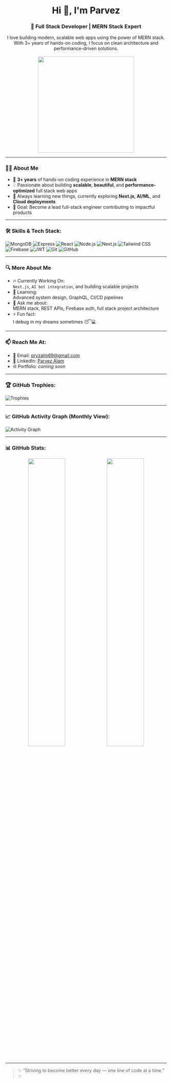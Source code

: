 <h1 align="center">Hi 👋, I'm Parvez</h1>
<h3 align="center">🚀 Full Stack Developer | MERN Stack Expert</h3>

<p align="center">
  I love building modern, scalable web apps using the power of MERN stack. <br />
  With 3+ years of hands-on coding, I focus on clean architecture and performance-driven solutions. <br /><br />
  <img src="https://media.giphy.com/media/qgQUggAC3Pfv687qPC/giphy.gif" width="300" />
</p>

---

### 👨‍💻 About Me

- 🧠 **3+ years** of hands-on coding experience in **MERN stack**
- 💡 Passionate about building **scalable**, **beautiful**, and **performance-optimized** full stack web apps  
- 🔄 Always learning new things, currently exploring **Next.js, AI/ML**, and **Cloud deployments**
- 🎯 Goal: Become a lead full-stack engineer contributing to impactful products

---

### 🛠️ Skills & Tech Stack:

![MongoDB](https://img.shields.io/badge/-MongoDB-4EA94B?style=flat&logo=mongodb&logoColor=white)
![Express](https://img.shields.io/badge/-Express.js-000000?style=flat&logo=express&logoColor=white)
![React](https://img.shields.io/badge/-React-61DAFB?style=flat&logo=react&logoColor=black)
![Node.js](https://img.shields.io/badge/-Node.js-339933?style=flat&logo=node.js&logoColor=white)
![Next.js](https://img.shields.io/badge/-Next.js-000?style=flat&logo=next.js)
![Tailwind CSS](https://img.shields.io/badge/-Tailwind-38B2AC?style=flat&logo=tailwind-css)
![Firebase](https://img.shields.io/badge/-Firebase-FFCA28?style=flat&logo=firebase&logoColor=black)
![JWT](https://img.shields.io/badge/-JWT-black?style=flat&logo=jsonwebtokens)
![Git](https://img.shields.io/badge/-Git-F05032?style=flat&logo=git&logoColor=white)
![GitHub](https://img.shields.io/badge/-GitHub-181717?style=flat&logo=github)

---

### 🔍 More About Me

- 🔥 Currently Working On:  
  `Next.js`, `AI bot integration`, and building scalable projects  
- 🌱 Learning:  
  Advanced system design, GraphQL, CI/CD pipelines  
- 💬 Ask me about:  
  MERN stack, REST APIs, Firebase auth, full stack project architecture  
- ⚡ Fun fact:  
  I debug in my dreams sometimes 😴💻

---

### 📫 Reach Me At:

- 📧 Email: [prvzalm69@gmail.com](mailto:prvzalm69@gmail.com)
- 💼 LinkedIn: [Parvez Alam](https://www.linkedin.com/in/parvez-alam-b68aa3223/)
- 🌐 Portfolio: *coming soon*

---

### 🏆 GitHub Trophies:

![Trophies](https://github-profile-trophy.vercel.app/?username=Prvzalm&theme=radical&margin-w=10&row=2&column=3)

---

### 📈 GitHub Activity Graph (Monthly View):

![Activity Graph](https://github-readme-activity-graph.vercel.app/graph?username=Prvzalm&theme=react-dark&area=true&hide_border=true&custom_title=Parvez's%20Monthly%20Contribution%20Graph)

---

### 📊 GitHub Stats:

<p align="center">
  <img src="https://github-readme-stats.vercel.app/api?username=Prvzalm&show_icons=true&theme=calm" width="48%">
  <img src="https://github-readme-stats.vercel.app/api/top-langs/?username=Prvzalm&layout=compact&theme=calm" width="48%">
</p>

---

> ✨ “Striving to become better every day — one line of code at a time.” ✨

